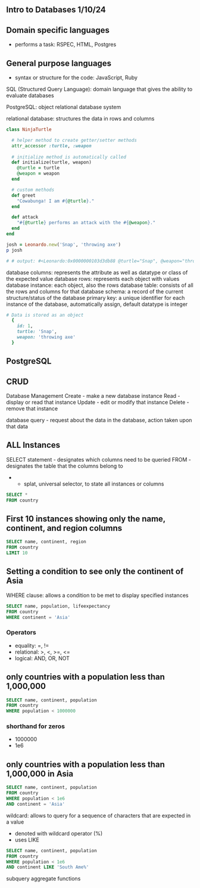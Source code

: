 ## Intro to Databases 1/10/24

## Domain specific languages
- performs a task: RSPEC, HTML, Postgres

## General purpose languages
-  syntax or structure for the code: JavaScript, Ruby

SQL (Structured Query Language): domain language that gives the ability to evaluate databases

PostgreSQL: object relational database system

relational database: structures the data in rows and columns

```rb
class NinjaTurtle

  # helper method to create getter/setter methods 
  attr_accessor :turtle, :weapon
  
  # initialize method is automatically called
  def initialize(turtle, weapon)
    @turtle = turtle
    @weapon = weapon
  end

  # custom methods
  def greet
    "Cowabunga! I am #{@turtle}."
  end

  def attack
    "#{@turtle} performs an attack with the #{@weapon}."
  end
end

josh = Leonardo.new('Snap', 'throwing axe')
p josh

# # output: #<Leonardo:0x0000000103d3db88 @turtle="Snap", @weapon="throwing axe">
```
database columns: represents the attribute as well as datatype or class of the expected value
database rows: represents each object with values
database instance: each object, also the rows
database table: consists of all the rows and columns for that database
schema: a record of the current structure/status of the database
primary key: a unique identifier for each instance of the database, automatically assign, default datatype is integer

```rb
# Data is stored as an object
  {
    id: 1,
    turtle: 'Snap',
    weapon: 'throwing axe'
  }
```

## PostgreSQL

## CRUD
Database Management
Create - make a new database instance
Read - display or read that instance
Update - edit or modify that instance
Delete - remove that instance

database query - request about the data in the database, action taken upon that data

## ALL Instances
SELECT statement - designates which columns need to be queried
FROM - designates the table that the columns belong to
* - splat, universal selector, to state all instances or columns

```sql
SELECT *
FROM country
```

## First 10 instances showing only the name, continent, and region columns
```sql
SELECT name, continent, region
FROM country
LIMIT 10
```

## Setting a condition to see only the continent of Asia
WHERE clause: allows a condition to be met to display specified instances 
```sql
SELECT name, population, lifeexpectancy
FROM country
WHERE continent = 'Asia'
```
### Operators
- equality: =, !=
- relational: >, <, >=, <=
- logical: AND, OR, NOT

## only countries with a population less than 1,000,000
```sql
SELECT name, continent, population
FROM country
WHERE population < 1000000
```
### shorthand for zeros
- 1000000
- 1e6

## only countries with a population less than 1,000,000 in Asia
```sql
SELECT name, continent, population
FROM country
WHERE population < 1e6 
AND continent = 'Asia'
```

wildcard: allows to query for a sequence of characters that are expected in a value
- denoted with wildcard operator (%)
- uses LIKE
```sql
SELECT name, continent, population
FROM country
WHERE population < 1e6 
AND continent LIKE 'South Ame%'
```

subquery
aggregate functions